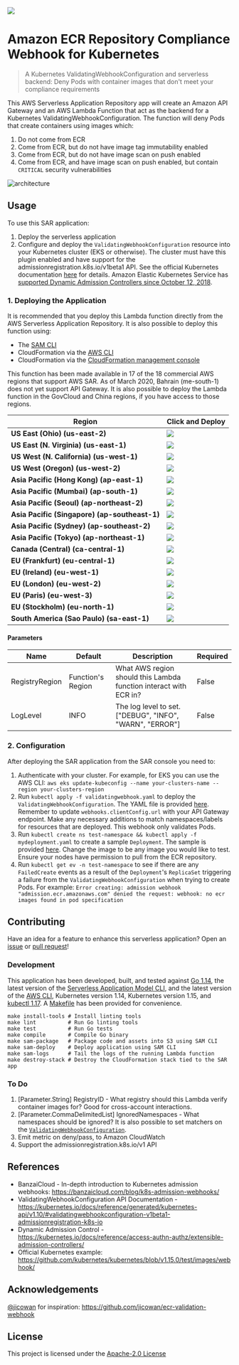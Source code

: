 [![][sar-logo]](https://serverlessrepo.aws.amazon.com/applications/arn:aws:serverlessrepo:us-east-1:273450712882:applications~amazon-ecr-repository-compliance-webhook)

[sar-deploy]: https://img.shields.io/badge/Serverless%20Application%20Repository-Deploy%20Now-blue?style=flat-square
[sar-logo]: https://img.shields.io/badge/Serverless%20Application%20Repository-View-blue?style=flat-square

# Amazon ECR Repository Compliance Webhook for Kubernetes
>A Kubernetes ValidatingWebhookConfiguration and serverless backend: Deny Pods with container images that don't meet your compliance requirements

This AWS Serverless Application Repository app will create an Amazon API Gateway and an AWS Lambda Function that act as the backend for a Kubernetes ValidatingWebhookConfiguration. The function will deny Pods that create containers using images which:
1. Do not come from ECR
2. Come from ECR, but do not have image tag immutability enabled
3. Come from ECR, but do not have image scan on push enabled
4. Come from ECR, and have image scan on push enabled, but contain `CRITICAL` security vulnerabilities

![architecture](https://raw.githubusercontent.com/brave-intl/amazon-ecr-repository-compliance-webhook/master/screenshots/architecture.png)

## Usage
To use this SAR application:
1. Deploy the serverless application 
2. Configure and deploy the `ValidatingWebhookConfiguration` resource into your Kubernetes cluster (EKS or otherwise). The cluster must have this plugin enabled and have support for the admissionregistration.k8s.io/v1beta1 API. See the official Kubernetes documentation [here](https://kubernetes.io/docs/reference/access-authn-authz/extensible-admission-controllers/) for details. Amazon Elastic Kubernetes Service has [supported Dynamic Admission Controllers since October 12, 2018](https://aws.amazon.com/about-aws/whats-new/2018/10/amazon-eks-enables-support-for-kubernetes-dynamic-admission-cont/).

### 1. Deploying the Application
It is recommended that you deploy this Lambda function directly from the AWS Serverless Application Repository. It is also possible to deploy this function using:
- The [SAM CLI](https://aws.amazon.com/serverless/sam/)
- CloudFormation via the [AWS CLI](https://aws.amazon.com/cli/)
- CloudFormation via the [CloudFormation management console](https://aws.amazon.com/cloudformation/)

This function has been made available in 17 of the 18 commercial AWS regions that support AWS SAR. As of March 2020, Bahrain (me-south-1) does not yet support API Gateway. It is also possible to deploy the Lambda function in the GovCloud and China regions, if you have access to those regions.

|Region                                        |Click and Deploy                                                                                                                                 |
|----------------------------------------------|-------------------------------------------------------------------------------------------------------------------------------------------------|
|**US East (Ohio) (us-east-2)**                |[![][sar-deploy]](https://deploy.serverlessrepo.app/us-east-2/?app=arn:aws:serverlessrepo:us-east-1:273450712882:applications/amazon-ecr-repository-compliance-webhook)     |
|**US East (N. Virginia) (us-east-1)**         |[![][sar-deploy]](https://deploy.serverlessrepo.app/us-east-1/?app=arn:aws:serverlessrepo:us-east-1:273450712882:applications/amazon-ecr-repository-compliance-webhook)     |
|**US West (N. California) (us-west-1)**       |[![][sar-deploy]](https://deploy.serverlessrepo.app/us-west-1/?app=arn:aws:serverlessrepo:us-east-1:273450712882:applications/amazon-ecr-repository-compliance-webhook)     |
|**US West (Oregon) (us-west-2)**              |[![][sar-deploy]](https://deploy.serverlessrepo.app/us-west-2/?app=arn:aws:serverlessrepo:us-east-1:273450712882:applications/amazon-ecr-repository-compliance-webhook)     |
|**Asia Pacific (Hong Kong) (ap-east-1)**      |[![][sar-deploy]](https://deploy.serverlessrepo.app/ap-east-1/?app=arn:aws:serverlessrepo:us-east-1:273450712882:applications/amazon-ecr-repository-compliance-webhook)     |
|**Asia Pacific (Mumbai) (ap-south-1)**        |[![][sar-deploy]](https://deploy.serverlessrepo.app/ap-south-1/?app=arn:aws:serverlessrepo:us-east-1:273450712882:applications/amazon-ecr-repository-compliance-webhook)    |
|**Asia Pacific (Seoul) (ap-northeast-2)**     |[![][sar-deploy]](https://deploy.serverlessrepo.app/ap-northeast-2/?app=arn:aws:serverlessrepo:us-east-1:273450712882:applications/amazon-ecr-repository-compliance-webhook)|
|**Asia Pacific (Singapore)	(ap-southeast-1)** |[![][sar-deploy]](https://deploy.serverlessrepo.app/ap-southeast-1/?app=arn:aws:serverlessrepo:us-east-1:273450712882:applications/amazon-ecr-repository-compliance-webhook)|
|**Asia Pacific (Sydney) (ap-southeast-2)**    |[![][sar-deploy]](https://deploy.serverlessrepo.app/ap-southeast-2/?app=arn:aws:serverlessrepo:us-east-1:273450712882:applications/amazon-ecr-repository-compliance-webhook)|
|**Asia Pacific (Tokyo) (ap-northeast-1)**     |[![][sar-deploy]](https://deploy.serverlessrepo.app/ap-northeast-1?app=arn:aws:serverlessrepo:us-east-1:273450712882:applications/amazon-ecr-repository-compliance-webhook) |
|**Canada (Central)	(ca-central-1)**           |[![][sar-deploy]](https://deploy.serverlessrepo.app/ca-central-1/?app=arn:aws:serverlessrepo:us-east-1:273450712882:applications/amazon-ecr-repository-compliance-webhook)  |
|**EU (Frankfurt) (eu-central-1)**             |[![][sar-deploy]](https://deploy.serverlessrepo.app/eu-central-1/?app=arn:aws:serverlessrepo:us-east-1:273450712882:applications/amazon-ecr-repository-compliance-webhook)  |
|**EU (Ireland)	(eu-west-1)**                  |[![][sar-deploy]](https://deploy.serverlessrepo.app/eu-west-1/?app=arn:aws:serverlessrepo:us-east-1:273450712882:applications/amazon-ecr-repository-compliance-webhook)     |
|**EU (London) (eu-west-2)**                   |[![][sar-deploy]](https://deploy.serverlessrepo.app/eu-west-2/?app=arn:aws:serverlessrepo:us-east-1:273450712882:applications/amazon-ecr-repository-compliance-webhook)     |
|**EU (Paris) (eu-west-3)**                    |[![][sar-deploy]](https://deploy.serverlessrepo.app/eu-west-3/?app=arn:aws:serverlessrepo:us-east-1:273450712882:applications/amazon-ecr-repository-compliance-webhook)     |
|**EU (Stockholm) (eu-north-1)**               |[![][sar-deploy]](https://deploy.serverlessrepo.app/eu-north-1/?app=arn:aws:serverlessrepo:us-east-1:273450712882:applications/amazon-ecr-repository-compliance-webhook)    |
|**South America (Sao Paulo) (sa-east-1)**     |[![][sar-deploy]](https://deploy.serverlessrepo.app/sa-east-1/?app=arn:aws:serverlessrepo:us-east-1:273450712882:applications/amazon-ecr-repository-compliance-webhook)     |

#### Parameters
|Name           |Default           |Description                                                       |Required |                 
|---------------|------------------|------------------------------------------------------------------|---------|
|RegistryRegion |Function's Region |What AWS region should this Lambda function interact with ECR in? |False    |
|LogLevel       |INFO              |The log level to set. ["DEBUG", "INFO", "WARN", "ERROR"]          |False    |

### 2. Configuration
After deploying the SAR application from the SAR console you need to:
1. Authenticate with your cluster. For example, for EKS you can use the AWS CLI: `aws eks update-kubeconfig --name your-clusters-name --region your-clusters-region`
2. Run `kubectl apply -f validatingwebhook.yaml` to deploy the `ValidatingWebhookConfiguration`. The YAML file is provided [here](https://github.com/brave-intl/amazon-ecr-repository-compliance-webhook/blob/master/deploy/validatingwebhook.yaml). Remember to update `webhooks.clientConfig.url` with your API Gateway endpoint. Make any necessary additions to match namespaces/labels for resources that are deployed. This webhook only validates Pods.
3. Run `kubectl create ns test-namespace && kubectl apply -f mydeployment.yaml` to create a sample `Deployment`. The sample is provided [here](https://github.com/brave-intl/amazon-ecr-repository-compliance-webhook/blob/master/deploy/mydeployment.yaml). Change the image to be any image you would like to test. Ensure your nodes have permission to pull from the ECR repository.
4. Run `kubectl get ev -n test-namespace` to see if there are any `FailedCreate` events as a result of the `Deployment`'s `ReplicaSet` triggering a failure from the `ValidatingWebhookConfiguration` when trying to create Pods. For example: `Error creating: admission webhook "admission.ecr.amazonaws.com" denied the request: webhook: no ecr images found in pod specification`

## Contributing
Have an idea for a feature to enhance this serverless application? Open an [issue](https://github.com/brave-intl/amazon-ecr-repository-compliance-webhook/issues) or [pull request](https://github.com/brave-intl/amazon-ecr-repository-compliance-webhook/pulls)!

### Development
This application has been developed, built, and tested against [Go 1.14](https://golang.org/dl/), the latest version of the [Serverless Application Model CLI](https://github.com/awslabs/aws-sam-cli), and the latest version of the [AWS CLI](https://docs.aws.amazon.com/cli/latest/userguide/cli-chap-install.html), Kubernetes version 1.14, Kubernetes version 1.15, and [kubectl 1.17](https://kubernetes.io/docs/tasks/tools/install-kubectl/). A [Makefile](./Makefile) has been provided for convenience.

```
make install-tools # Install linting tools
make lint          # Run Go linting tools
make test          # Run Go tests
make compile       # Compile Go binary
make sam-package   # Package code and assets into S3 using SAM CLI
make sam-deploy    # Deploy application using SAM CLI
make sam-logs      # Tail the logs of the running Lambda function
make destroy-stack # Destroy the CloudFormation stack tied to the SAR app
```

### To Do
1. [Parameter.String] RegistryID - What registry should this Lambda verify container images for? Good for cross-account interactions.
2. [Parameter.CommaDelimitedList] IgnoredNamespaces - What namespaces should be ignored? It is also possible to set matchers on the [`ValidatingWebhookConfiguration`](./deploy/validatingwebhook.yaml).
3. Emit metric on deny/pass, to Amazon CloudWatch
4. Support the admissionregistration.k8s.io/v1 API

## References
- BanzaiCloud - In-depth introduction to Kubernetes admission webhooks: https://banzaicloud.com/blog/k8s-admission-webhooks/
- ValidatingWebhookConfiguration API Documentation - https://kubernetes.io/docs/reference/generated/kubernetes-api/v1.10/#validatingwebhookconfiguration-v1beta1-admissionregistration-k8s-io
- Dynamic Admission Control - https://kubernetes.io/docs/reference/access-authn-authz/extensible-admission-controllers/
- Official Kubernetes example: https://github.com/kubernetes/kubernetes/blob/v1.15.0/test/images/webhook/

## Acknowledgements
[@jicowan](https://github.com/jicowan) for inspiration: https://github.com/jicowan/ecr-validation-webhook

## License
This project is licensed under the [Apache-2.0 License](https://spdx.org/licenses/Apache-2.0.html)
